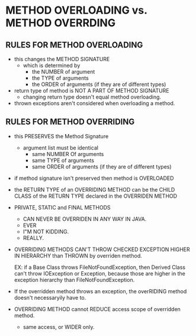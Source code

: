 # METHOD OVERLOADING vs. METHOD OVERRDING

## RULES FOR METHOD OVERLOADING
- this changes the METHOD SIGNATURE
    - which is determined by
        - the NUMBER of argument
        - the TYPE of arguments
        - the ORDER of arguments (if they are of different types)
- return type of method is NOT A PART OF METHOD SIGNATURE
    - changing return type doesn't equal method overloading.
- thrown exceptions aren't considered when overloading a method.

## RULES FOR METHOD OVERRIDING
- this PRESERVES the Method Signature
    - argument list must be identical
        - same NUMBER Of arguments
        - same TYPE of arguments
        - same ORDER of arguments (if they are of different types)
- if method signature isn't preserved then method is OVERLOADED
- the RETURN TYPE of an OVERRIDING METHOD can be the CHILD CLASS of the RETURN TYPE
declared in the OVERRIDEN METHOD

- PRIVATE, STATIC and FINAL METHODS
    - CAN NEVER BE OVERRIDEN IN ANY WAY IN JAVA. 
    - EVER
    - I"M NOT KIDDING. 
    - REALLY.
- OVERRIDING METHODS CAN'T THROW CHECKED EXCEPTION HIGHER IN HIERARCHY than THROWN
by overriden method. 

    
    EX:
        if a Base Class throws FileNotFoundException, 
        then Derived Class can't throw IOException or Exception, because those are
            higher in the exception hierarchy than FileNotFoundException.
- If the overridden method throws an exception, the overRIDING method doesn't necessaryily
have to.

- OVERRIDING METHOD cannot REDUCE access scope of overridden method. 
    - same access, or WIDER only.